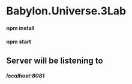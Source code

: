 # Babylon.Universe.3Lab
#### npm install
#### npm start

## Server will be listening to 
##### localhost:8081
